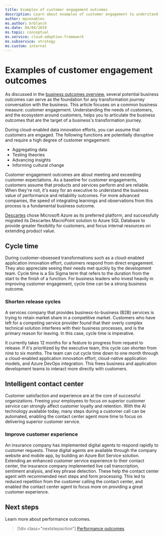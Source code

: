 ```yaml
---
title: Examples of customer engagement outcomes
description: Learn about examples of customer engagement to understand the needs of customers and the ecosystem around them during their business transformation journey.
author: mpvenables
ms.author: brblanch
ms.date: 04/04/2019
ms.topic: conceptual
ms.service: cloud-adoption-framework
ms.subservice: strategy
ms.custom: internal
---
```


<!-- cSpell:ignore ExakTime -->

# Examples of customer engagement outcomes

As discussed in the [business outcomes overview](./index.md), several potential business outcomes can serve as the foundation for any transformation journey conversation with the business. This article focuses on a common business measure: customer engagement. Understanding the needs of customers, and the ecosystem around customers, helps you to articulate the business outcomes that are the target of a business's transformation journey.

During cloud-enabled data innovation efforts, you can assume that customers are engaged. The following functions are potentially disruptive and require a high degree of customer engagement:

- Aggregating data
- Testing theories
- Advancing insights
- Informing cultural change

Customer engagement outcomes are about meeting and exceeding customer expectations. As a baseline for customer engagements, customers assume that products and services perform and are reliable. When they're not, it's easy for an executive to understand the business value of performance and reliability outcomes. For more advanced companies, the speed of integrating learnings and observations from this process is a fundamental business outcome.

[Descartes](https://customers.microsoft.com/story/724203-the-descartes-systems-group-travel-and-transportation-azure-sql-database) chose Microsoft Azure as its preferred platform, and successfully migrated its Descartes MacroPoint solution to Azure SQL Database to provide greater flexibility for customers, and focus internal resources on extending product value.

## Cycle time

During customer-obsessed transformations such as a cloud-enabled application innovation effort, customers respond from direct engagement. They also appreciate seeing their needs met quickly by the development team. Cycle time is a Six Sigma term that refers to the duration from the start to the finish of a function. For business leaders who invest heavily in improving customer engagement, cycle time can be a strong business outcome.

### Shorten release cycles

A services company that provides business-to-business (B2B) services is trying to retain market share in a competitive market. Customers who have left for a competing service provider found that their overly complex technical solution interferes with their business processes, and is the primary reason for leaving. In this case, cycle time is imperative.

It currently takes 12 months for a feature to progress from request to release. If it's prioritized by the executive team, this cycle can shorten from nine to six months. The team can cut cycle time down to one month through a cloud-enabled application innovation effort, cloud-native application models, and Azure DevOps integration. This frees business and application development teams to interact more directly with customers.

## Intelligent contact center

Customer satisfaction and experience are at the core of successful organizations. Freeing your employees to focus on superior customer service can strongly affect customer loyalty and retention. With the AI technology available today, many steps during a customer call can be automated, enabling the contact center agent more time to focus on delivering superior customer service.

### Improve customer experience

An insurance company has implemented digital agents to respond rapidly to customer requests. These digital agents are available through the company website and mobile app, by building an Azure Bot Service solution. Extending an enhanced customer service experience to their contact center, the insurance company implemented live call transcription, sentiment analysis, and key phrase detection. These help the contact center agent with recommended next steps and form processing. This led to reduced repetition from the customer calling the contact center, and enabled the contact center agent to focus more on providing a great customer experience.

## Next steps

Learn more about performance outcomes.

> [!div class="nextstepaction"]
> [Performance outcomes](./performance-outcomes.md)
